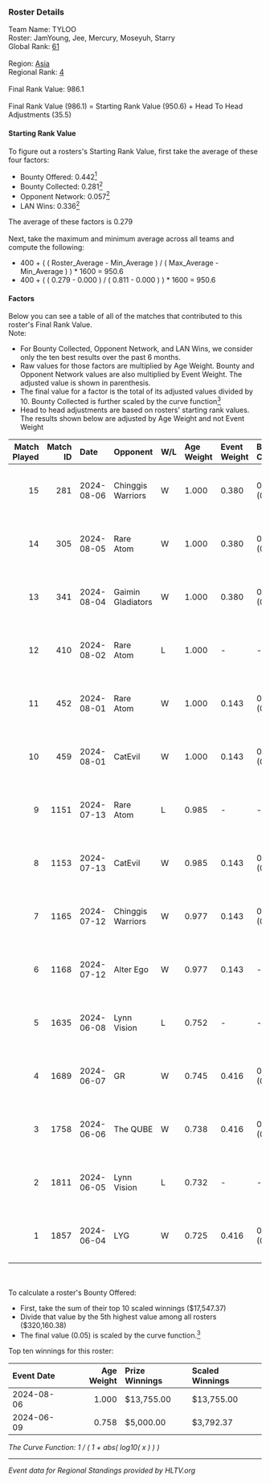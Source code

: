 ### Roster Details<br />
Team Name: TYLOO<br />
Roster: JamYoung, Jee, Mercury, Moseyuh, Starry<br />
Global Rank: [61](../../standings_global_2024_08_14.md)<br />
<br />
Region: [Asia]( ../../standings_asia_2024_08_14.md)<br />
Regional Rank: [4]( ../../standings_asia_2024_08_14.md)<br />
<br />
Final Rank Value:  986.1<br />
<br />
Final Rank Value (986.1) = Starting Rank Value (950.6) + Head To Head Adjustments (35.5)<br />

#### Starting Rank Value<br />
To figure out a rosters's Starting Rank Value, first take the average of these four factors:<br />
- Bounty Offered: 0.442[<sup>1</sup>](#table2)
- Bounty Collected: 0.281[<sup>2</sup>](#table1)
- Opponent Network: 0.057[<sup>2</sup>](#table1)
- LAN Wins: 0.336[<sup>2</sup>](#table1)

The average of these factors is 0.279<br />
<br />
Next, take the maximum and minimum average across all teams and compute the following:<br />
- 400 + ( ( Roster_Average - Min_Average ) / ( Max_Average - Min_Average ) ) * 1600 = 950.6
- 400 + ( ( 0.279 - 0.000 ) / ( 0.811 - 0.000 ) ) * 1600 = 950.6


#### Factors<br />
Below you can see a table of all of the matches that contributed to this roster's Final Rank Value.<br />
Note:<br />

- For Bounty Collected, Opponent Network, and LAN Wins, we consider only the ten best results over the past 6 months.
- Raw values for those factors are multiplied by Age Weight. Bounty and Opponent Network values are also multiplied by Event Weight. The adjusted value is shown in parenthesis.
- The final value for a factor is the total of its adjusted values divided by 10. Bounty Collected is further scaled by the curve function[<sup>3</sup>](#curveFunction)
- Head to head adjustments are based on rosters' starting rank values. The results shown below are adjusted by Age Weight and not Event Weight
<span id="table1"></span><br />


| Match Played | Match ID | Date       | Opponent          | W/L | Age Weight | Event Weight | Bounty Collected | Opponent Network | LAN Wins  | H2H Adj. | Roster                                   |
| -: | -: | :- | :- | :- | :- | :- | :- | :- | :- | -: | :- |
|           15 |      281 | 2024-08-06 | Chinggis Warriors | W   | 1.000      | 0.380        | 0.013 (0.005)    | 0.180 (0.069)    | 1 (1.000) |    13.44 | JamYoung, Jee, Mercury, Moseyuh, Starry  |
|           14 |      305 | 2024-08-05 | Rare Atom         | W   | 1.000      | 0.380        | 0.009 (0.003)    | 0.448 (0.170)    | 1 (1.000) |    13.75 | JamYoung, Jee, Mercury, Moseyuh, Starry  |
|           13 |      341 | 2024-08-04 | Gaimin Gladiators | W   | 1.000      | 0.380        | 0.032 (0.012)    | 0.326 (0.124)    | 1 (1.000) |    13.13 | JamYoung, Jee, Mercury, Moseyuh, Starry  |
|           12 |      410 | 2024-08-02 | Rare Atom         | L   | 1.000      | -            | -                | -                | -         |   -17.41 | JamYoung, Jee, Mercury, Moseyuh, zhokiNg |
|           11 |      452 | 2024-08-01 | Rare Atom         | W   | 1.000      | 0.143        | 0.009 (0.001)    | 0.448 (0.064)    | 0 (0.000) |    13.35 | JamYoung, Jee, Mercury, Moseyuh, zhokiNg |
|           10 |      459 | 2024-08-01 | CatEvil           | W   | 1.000      | 0.143        | 0.000 (0.000)    | 0.228 (0.033)    | 0 (0.000) |     4.90 | JamYoung, Jee, Mercury, Moseyuh, zhokiNg |
|            9 |     1151 | 2024-07-13 | Rare Atom         | L   | 0.985      | -            | -                | -                | -         |   -18.98 | JamYoung, Jee, Mercury, Moseyuh, zhokiNg |
|            8 |     1153 | 2024-07-13 | CatEvil           | W   | 0.985      | 0.143        | 0.000 (0.000)    | 0.228 (0.032)    | 0 (0.000) |     3.89 | JamYoung, Jee, Mercury, Moseyuh, zhokiNg |
|            7 |     1165 | 2024-07-12 | Chinggis Warriors | W   | 0.977      | 0.143        | 0.013 (0.002)    | 0.180 (0.025)    | 0 (0.000) |    15.14 | JamYoung, Jee, Mercury, Moseyuh, zhokiNg |
|            6 |     1168 | 2024-07-12 | Alter Ego         | W   | 0.977      | 0.143        | -                | 0.075 (0.010)    | 0 (0.000) |     2.48 | JamYoung, Jee, Mercury, Moseyuh, zhokiNg |
|            5 |     1635 | 2024-06-08 | Lynn Vision       | L   | 0.752      | -            | -                | -                | -         |   -10.41 | JamYoung, k4Mi, Mercury, Moseyuh, zdr    |
|            4 |     1689 | 2024-06-07 | GR                | W   | 0.745      | 0.416        | 0.007 (0.002)    | 0.067 (0.021)    | 0 (0.000) |     3.93 | JamYoung, k4Mi, Mercury, Moseyuh, zdr    |
|            3 |     1758 | 2024-06-06 | The QUBE          | W   | 0.738      | 0.416        | 0.005 (0.001)    | 0.056 (0.017)    | 0 (0.000) |     4.03 | JamYoung, k4Mi, Mercury, Moseyuh, zdr    |
|            2 |     1811 | 2024-06-05 | Lynn Vision       | L   | 0.732      | -            | -                | -                | -         |   -10.02 | JamYoung, k4Mi, Mercury, Moseyuh, zdr    |
|            1 |     1857 | 2024-06-04 | LYG               | W   | 0.725      | 0.416        | 0.003 (0.001)    | -                | -         |     4.27 | JamYoung, k4Mi, Mercury, Moseyuh, zdr    |

<br />
<span id="table2"></span><br />
To calculate a roster's Bounty Offered:<br />

- First, take the sum of their top 10 scaled winnings ($17,547.37)
- Divide that value by the 5th highest value among all rosters ($320,160.38)
- The final value (0.05) is scaled by the curve function.[<sup>3</sup>](#curveFunction)

Top ten winnings for this roster:<br />

| Event Date | Age Weight | Prize Winnings | Scaled Winnings |
| :- | -: | :- | :- |
| 2024-08-06 |      1.000 | $13,755.00     | $13,755.00      |
| 2024-06-09 |      0.758 | $5,000.00      | $3,792.37       |


<span id="curveFunction"></span>_The Curve Function: 1 / ( 1 + abs( log10( x ) ) )_<br />

---
_Event data for Regional Standings provided by HLTV.org_<br />
